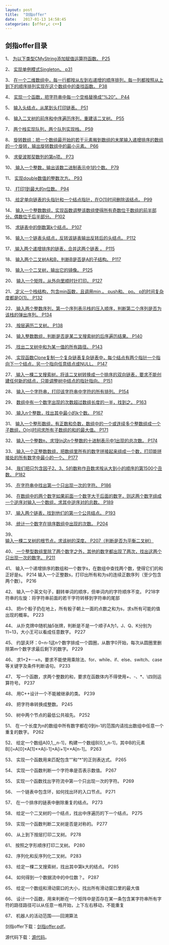 ```yaml
---
layout:	post
title:	"剑指offer"
date:	2017-01-13 14:58:45
categories:	[offer,c c++]
---
```


## 剑指offer目录 ##

1、	[为以下类型CMyString添加赋值运算符函数。  P25](http://nofly.cc/offer/c%20c++/2017/01/15/%E5%89%91%E6%8C%87offer%E9%9D%A2%E8%AF%95%E9%A2%98%E4%B8%80.html "剑指offer面试题一")

2、	[实现单例模式Singleton。  p31](http://nofly.cc/offer/c%20c++/2017/01/15/%E5%89%91%E6%8C%87offer%E9%9D%A2%E8%AF%95%E9%A2%98%E4%BA%8C.html "剑指offer面试题二")

3、	[在一个二维数组中，每一行都按从左到右递增的顺序排列，每一列都按照从上到下的顺序排列实现在这个数组中的查找函数。  P38](http://nofly.cc/offer/c%20c++/2017/01/16/%E5%89%91%E6%8C%87offer%E9%9D%A2%E8%AF%95%E9%A2%98%E4%B8%89.html "剑指offer面试题三")

4、	[实现一个函数，把字符串中每一个空格替换成”%20”。  P44](http://nofly.cc/offer/c%20c++/2017/01/16/%E5%89%91%E6%8C%87offer%E9%9D%A2%E8%AF%95%E9%A2%98%E5%9B%9B.html "剑指offer面试题四")

5、	[输入头结点，从尾到头打印链表。  P51](http://nofly.cc/offer/c%20c++/2017/01/17/%E5%89%91%E6%8C%87offer%E9%9D%A2%E8%AF%95%E9%A2%98%E4%BA%94.html "剑指offer面试题五")

6、	[输入二叉树的前序和中序遍历序列，重建该二叉树。  P55](http://nofly.cc/offer/c%20c++/2017/01/17/%E5%89%91%E6%8C%87offer%E9%9D%A2%E8%AF%95%E9%A2%98%E5%85%AD.html "剑指offer面试题六")

7、	[两个栈实现队列，两个队列实现栈。  P59](http://nofly.cc/offer/c%20c++/2017/01/18/%E5%89%91%E6%8C%87offer%E9%9D%A2%E8%AF%95%E9%A2%98%E4%B8%83.html "剑指offer面试题七")

8、	[旋转数组：把一个数组最开始的若干元素搬到数组的末尾输入递增排序的数组的一个旋转，输出旋转数组中的最小元素。  P66](http://nofly.cc/offer/c%20c++/2017/01/18/%E5%89%91%E6%8C%87offer%E9%9D%A2%E8%AF%95%E9%A2%98%E5%85%AB.html "剑指offer面试题八")

9、	[求斐波那契数列的第n项。  P73](http://nofly.cc/offer/c%20c++/2017/01/19/%E5%89%91%E6%8C%87offer%E9%9D%A2%E8%AF%95%E9%A2%98%E4%B9%9D.html "剑指offer面试题九")

10、[	输入一个整数，输出该数二进制表示中1的个数。  P79](http://nofly.cc/offer/c%20c++/2017/01/19/%E5%89%91%E6%8C%87offer%E9%9D%A2%E8%AF%95%E9%A2%98%E5%8D%81.html "剑指offer面试题十")

11、	[实现double数值的整数次方。  P93](http://nofly.cc/offer/c%20c++/2017/01/20/%E5%89%91%E6%8C%87offer%E9%9D%A2%E8%AF%95%E9%A2%98%E5%8D%81%E4%B8%80.html "剑指offer面试题十一")

12、[	打印1到最大的n位数。  P94](http://nofly.cc/offer/c%20c++/2017/01/20/%E5%89%91%E6%8C%87offer%E9%9D%A2%E8%AF%95%E9%A2%98%E5%8D%81%E4%BA%8C.html "剑指offer面试题十二")

13、[	给定单向链表的头指针和一个结点指针，在O(1)时间删除该结点。  P99](http://nofly.cc/offer/c%20c++/2017/01/21/%E5%89%91%E6%8C%87offer%E9%9D%A2%E8%AF%95%E9%A2%98%E5%8D%81%E4%B8%89.html "剑指offer面试题十三")

14、	[输入一个整数数组，实现函数调整该数组使得所有奇数位于数组的前半部分，偶数位于后半部分。  P102](http://nofly.cc/offer/c%20c++/2017/01/21/%E5%89%91%E6%8C%87offer%E9%9D%A2%E8%AF%95%E9%A2%98%E5%8D%81%E5%9B%9B.html "剑指offer面试题十四")

15、	[求链表中的倒数第k个结点。  P107](http://nofly.cc/offer/c%20c++/2017/01/22/%E5%89%91%E6%8C%87offer%E9%9D%A2%E8%AF%95%E9%A2%98%E5%8D%81%E4%BA%94.html "剑指offer面试题十五")

16、	[输入一个链表头结点，反转该链表输出反转后的头结点。  P112](http://nofly.cc/offer/c%20c++/2017/01/22/%E5%89%91%E6%8C%87offer%E9%9D%A2%E8%AF%95%E9%A2%98%E5%8D%81%E5%85%AD.html "剑指offer面试题十六")

17、[	输入两个递增排序的链表，合并这两个链表  。  P115](http://nofly.cc/offer/c%20c++/2017/01/23/%E5%89%91%E6%8C%87offer%E9%9D%A2%E8%AF%95%E9%A2%98%E5%8D%81%E4%B8%83.html "剑指offer面试题十七")

18、	[输入两个二叉树A和B，判断B是否是A的子结构。  P117](http://nofly.cc/offer/c%20c++/2017/01/23/%E5%89%91%E6%8C%87offer%E9%9D%A2%E8%AF%95%E9%A2%98%E5%8D%81%E5%85%AB.html "剑指offer面试题十八")

19、	[输入一个二叉树，输出它的镜像。  P125](http://nofly.cc/offer/c%20c++/2017/01/24/%E5%89%91%E6%8C%87offer%E9%9D%A2%E8%AF%95%E9%A2%98%E5%8D%81%E4%B9%9D.html "剑指offer吗面试题十九")

20、	[输入一个矩阵，从外向里顺时针打印。  P127](http://nofly.cc/offer/c%20c++/2017/01/24/%E5%89%91%E6%8C%87offer%E9%9D%A2%E8%AF%95%E9%A2%98%E4%BA%8C%E5%8D%81.html "剑指offer面试题二十")

21、[	定义一个栈结构，包含min函数，且调用min,。  push和。  po。  p的时间复杂度都是O(1)。  P132](http://nofly.cc/offer/c%20c++/2017/01/25/%E5%89%91%E6%8C%87offer%E9%9D%A2%E8%AF%95%E9%A2%98%E4%BA%8C%E5%8D%81%E4%B8%80.html "剑指offer面试题二十一")

22、[	输入两个整数序列，第一个序列表示栈的压入顺序，判断第二个序列是否为该栈的弹出序列。  P134](http://nofly.cc/offer/c%20c++/2017/01/25/%E5%89%91%E6%8C%87offer%E9%9D%A2%E8%AF%95%E9%A2%98%E4%BA%8C%E5%8D%81%E4%BA%8C.html "剑指offer面试题二十二")

23、[	按层遍历二叉树。  P138](http://nofly.cc/offer/c%20c++/2017/01/26/%E5%89%91%E6%8C%87offer%E9%9D%A2%E8%AF%95%E9%A2%98%E4%BA%8C%E5%8D%81%E4%B8%89.html "剑指offer面试题二十三")

24、	[输入整数数组，判断是否是某二叉搜索树的后序遍历结果。  P140](http://nofly.cc/offer/c%20c++/2017/01/26/%E5%89%91%E6%8C%87offer%E9%9D%A2%E8%AF%95%E9%A2%98%E4%BA%8C%E5%8D%81%E5%9B%9B.html "剑指offer面试题二十四")

25、[	找出二叉树中和为某一值的所有路径。  P143](http://nofly.cc/offer/c%20c++/2017/01/27/%E5%89%91%E6%8C%87offer%E9%9D%A2%E8%AF%95%E9%A2%98%E4%BA%8C%E5%8D%81%E4%BA%94.html "剑指offer面试题二十五")

26、[	实现函数Clone复制一个复杂链表复杂链表中，每个结点有两个指针一个指向下一个结点，另一个指向任意结点或NULL。  P147](http://nofly.cc/offer/c%20c++/2017/01/27/%E5%89%91%E6%8C%87offer%E9%9D%A2%E8%AF%95%E9%A2%98%E4%BA%8C%E5%8D%81%E5%85%AD.html "剑指offer面试题二十六")

27、[	输入一棵二叉搜索树，将该二叉树转换成一个排序的双向链表，要求不能创建任何新的结点，只能调整树中结点的指针指向。  P151](http://nofly.cc/offer/c%20c++/2017/01/28/%E5%89%91%E6%8C%87offer%E9%9D%A2%E8%AF%95%E9%A2%98%E4%BA%8C%E5%8D%81%E4%B8%83.html "剑指offer面试题二十七")

28、	[输入一个字符串，打印该字符串中字符的所有排列。  P154](http://nofly.cc/offer/c%20c++/2017/01/28/%E5%89%91%E6%8C%87offer%E9%9D%A2%E8%AF%95%E9%A2%98%E4%BA%8C%E5%8D%81%E5%85%AB.html "剑指offer面试题二十八")

29、	[数组中有一个数字出现的次数超过数组长度的一半，找到之。  P163](http://nofly.cc/offer/c%20c++/2017/01/29/%E5%89%91%E6%8C%87offer%E9%9D%A2%E8%AF%95%E9%A2%98%E4%BA%8C%E5%8D%81%E4%B9%9D.html "剑指offer面试题二十九")

30、[	输入n个整数，找出其中最小的k个数。  P167](http://nofly.cc/offer/c%20c++/2017/01/29/%E5%89%91%E6%8C%87offer%E9%9D%A2%E8%AF%95%E9%A2%98%E4%B8%89%E5%8D%81.html "剑指offer面试题三十")

31、	[输入一个整形数组，有正数和负数，数组中的一个或连续多个整数组成一个子数组，O(n)时间求所有子数组的和的最大值。  P171](http://nofly.cc/offer/c%20c++/2017/01/30/%E5%89%91%E6%8C%87offer%E9%9D%A2%E8%AF%95%E9%A2%98%E4%B8%89%E5%8D%81%E4%B8%80.html "剑指offer面试题三十一")

32、	[输入一个整数n，求1到n这n个整数的十进制表示中1出现的总次数。  P174](http://nofly.cc/offer/c%20c++/2017/01/30/%E5%89%91%E6%8C%87offer%E9%9D%A2%E8%AF%95%E9%A2%98%E4%B8%89%E5%8D%81%E4%BA%8C.html "剑指offer面试题三十二")

33、[	输入一个正整数数组，把数组里所有的数字拼接起来组成一个数，打印能拼接处的所有数字中最小的一个。  P177](http://nofly.cc/offer/c%20c++/2017/01/31/%E5%89%91%E6%8C%87offer%E9%9D%A2%E8%AF%95%E9%A2%98%E4%B8%89%E5%8D%81%E4%B8%89.html "剑指offer面试题三十二")

34、[	我们把只包含因子2、3、5的数称作丑数求按从大到小的顺序的第1500个丑数。  P182](http://nofly.cc/offer/c%20c++/2017/01/31/%E5%89%91%E6%8C%87offer%E9%9D%A2%E8%AF%95%E9%A2%98%E4%B8%89%E5%8D%81%E5%9B%9B.html "剑指offer面试题三十四")

35、[	在字符串中找出第一个只出现一次的字符。  P186](http://nofly.cc/offer/c%20c++/2017/02/01/%E5%89%91%E6%8C%87offer%E9%9D%A2%E8%AF%95%E9%A2%98%E4%B8%89%E5%8D%81%E4%BA%94.html "剑指offer面试题三十五")

36、	[在数组中的两个数字如果前面一个数字大于后面的数字，则这两个数字组成一个逆序对输入一个数组，求其中逆序对的总数。  P189](http://nofly.cc/offer/c%20c++/2017/02/01/%E5%89%91%E6%8C%87offer%E9%9D%A2%E8%AF%95%E9%A2%98%E4%B8%89%E5%8D%81%E5%85%AD.html "剑指offer面试题三十六")

37、[	输入两个链表，找到他们的第一个公共结点。  P193](http://nofly.cc/offer/c%20c++/2017/02/02/%E5%89%91%E6%8C%87offer%E9%9D%A2%E8%AF%95%E9%A2%98%E4%B8%89%E5%8D%81%E4%B8%83.html "剑指offer面试题三十七")

38、[	统计一个数字在排序数组中出现的次数。  P204](http://nofly.cc/offer/c%20c++/2017/02/02/%E5%89%91%E6%8C%87offer%E9%9D%A2%E8%AF%95%E9%A2%98%E4%B8%89%E5%8D%81%E5%85%AB.html "剑指offer面试题三十八")

39、	[输入一棵二叉树的根节点，求该树的深度。  P207（判断是否为平衡二叉树）](http://nofly.cc/offer/c%20c++/2017/02/03/%E5%89%91%E6%8C%87offer%E9%9D%A2%E8%AF%95%E9%A2%98%E4%B8%89%E5%8D%81%E4%B9%9D.html "剑指offer面试题三十九")

40、[	一个整型数组里除了两个数字之外，其他的数字都出现了两次，找出这两个只出现一次的数字。  P211](http://nofly.cc/offer/c%20c++/2017/02/03/%E5%89%91%E6%8C%87offer%E9%9D%A2%E8%AF%95%E9%A2%98%E5%9B%9B%E5%8D%81.html "剑指offer面试题四十")

41、	输入一个递增排序的数组和一个数字s，在数组中查找两个数，使得它们的和正好是s。  P214  输入一个正整数s，打印出所有和为s的连续正数序列（至少包含两个数）。  P216

42、	输入一个英文句子，翻转单词的顺序，但单词内的字符顺序不变。  P218字符串的左旋：将字符串前面的若干字符转移到字符串的尾部

43、	把n个骰子扔在地上，所有骰子朝上一面的点数之和为s，求s所有可能的值出现的概率。  P223

44、	从扑克牌中随机抽5张牌，判断是不是一个顺子A为1，J、Q、K分别为11~13，大小王可以看成任意数字。  P227

45、	约瑟夫环：0~n-1这n个数字排成一个圆圈，从数字0开始，每次从圆圈里删除第m个数字求最后剩下的数字。  P229

46、	求1+2+···+n，要求不能使用乘除法、for、while、if、else、switch、case等关键字及条件判断语句。  P233

47、	写一个函数，求两个整数的和，要求在函数体内不得使用+、-、*、\四则运算符号。  P237

48、	用C++设计一个不能被继承的类。  P239

49、	把字符串转换成整数。  P245

50、	树中两个节点的最低公共祖先。  P252

51、	在一个长度为n的数组中所有数字都在0到n-1的范围内请找出数组中任意一个重复的数字。  P262

52、	给定一个数组A[0,1,,,n-1]，构建一个数组B[0,1,,n-1]，其中B的元素B[i]=A[0]×A[1]××A[i-1]×A[i+1]××A[n-1]。  P263

53、	实现一个函数用来匹配包含“”和“*”的正则表达式。  P265

54、	实现一个函数判断一个字符串是否表示数值。  P267

55、	实现一个函数找出字符流中第一个只出现一次的字符。  P269

56、	一个链表中包含环，如何找出环的入口节点。  P271

57、	在一个排序的链表中删除重复的结点。  P273

58、	给定一个二叉树的一个结点，找出中序遍历的下一个结点。  P275

59、	实现一个函数判断二叉树是否是对称的。  P277

60、	从上到下按层打印二叉树。  P278

61、	按照之字形顺序打印二叉树。  P280

62、	序列化和反序列化二叉树。  P283

63、	给定一棵二叉搜索树，找出其中第k大的结点。  P285

64、	如何得到一个数据流中的中位数？。  P287

65、	给定一个数组和滑动窗口的大小，找出所有滑动窗口里的最大值

66、	设计一个函数，用来判断在一个矩阵中是否存在某一条包含某字符串所有字符的路径路径可以从任意一格开始，上下左右移动，不能重复

67、	机器人的活动范围——回溯算法

剑指offer下载：[剑指offer.pdf](https://raw.githubusercontent.com/cofire/cofire.github.io/master/source/剑指offer.pdf "剑指offer.pdf")。

源代码下载：[源代码](https://raw.githubusercontent.com/cofire/cofire.github.io/master/source/剑指offer源代码.zip "剑指offer源代码")。